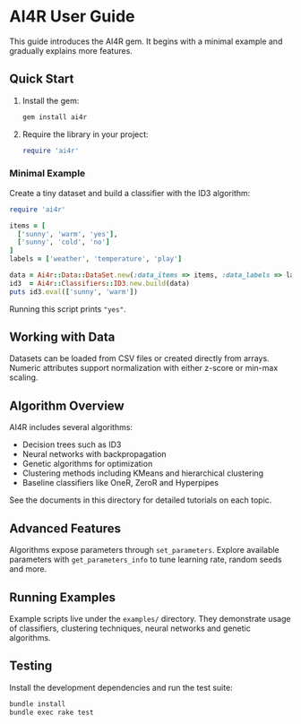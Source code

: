 # AI4R User Guide

This guide introduces the AI4R gem. It begins with a minimal example and gradually explains more features.

## Quick Start

1. Install the gem:

   ```bash
   gem install ai4r
   ```

2. Require the library in your project:

   ```ruby
   require 'ai4r'
   ```

### Minimal Example

Create a tiny dataset and build a classifier with the ID3 algorithm:

```ruby
require 'ai4r'

items = [
  ['sunny', 'warm', 'yes'],
  ['sunny', 'cold', 'no']
]
labels = ['weather', 'temperature', 'play']

data = Ai4r::Data::DataSet.new(:data_items => items, :data_labels => labels)
id3  = Ai4r::Classifiers::ID3.new.build(data)
puts id3.eval(['sunny', 'warm'])
```

Running this script prints `"yes"`.

## Working with Data

Datasets can be loaded from CSV files or created directly from arrays. Numeric attributes support normalization with either z-score or min-max scaling.

## Algorithm Overview

AI4R includes several algorithms:

- Decision trees such as ID3
- Neural networks with backpropagation
- Genetic algorithms for optimization
- Clustering methods including KMeans and hierarchical clustering
- Baseline classifiers like OneR, ZeroR and Hyperpipes

See the documents in this directory for detailed tutorials on each topic.

## Advanced Features

Algorithms expose parameters through `set_parameters`. Explore available parameters with `get_parameters_info` to tune learning rate, random seeds and more.

## Running Examples

Example scripts live under the `examples/` directory. They demonstrate usage of classifiers, clustering techniques, neural networks and genetic algorithms.

## Testing

Install the development dependencies and run the test suite:

```bash
bundle install
bundle exec rake test
```

